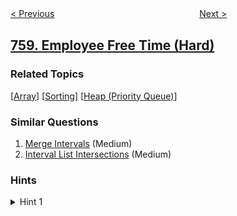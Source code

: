 <!--|This file generated by command(leetcode description); DO NOT EDIT.    |-->
<!--+----------------------------------------------------------------------+-->
<!--|@author    openset <openset.wang@gmail.com>                           |-->
<!--|@link      https://github.com/openset                                 |-->
<!--|@home      https://github.com/openset/leetcode                        |-->
<!--+----------------------------------------------------------------------+-->

[< Previous](../bold-words-in-string "Bold Words in String")
　　　　　　　　　　　　　　　　
[Next >](../find-anagram-mappings "Find Anagram Mappings")

## [759. Employee Free Time (Hard)](https://leetcode.com/problems/employee-free-time "员工空闲时间")



### Related Topics
  [[Array](../../tag/array/README.md)]
  [[Sorting](../../tag/sorting/README.md)]
  [[Heap (Priority Queue)](../../tag/heap-priority-queue/README.md)]

### Similar Questions
  1. [Merge Intervals](../merge-intervals) (Medium)
  1. [Interval List Intersections](../interval-list-intersections) (Medium)

### Hints
<details>
<summary>Hint 1</summary>
Take all the intervals and do an "events" (or "line sweep") approach - an event of (x, OPEN) increases the number of active intervals, while (x, CLOSE) decreases it.

Processing in sorted order from left to right, if the number of active intervals is zero, then you crossed a region of common free time.
</details>
